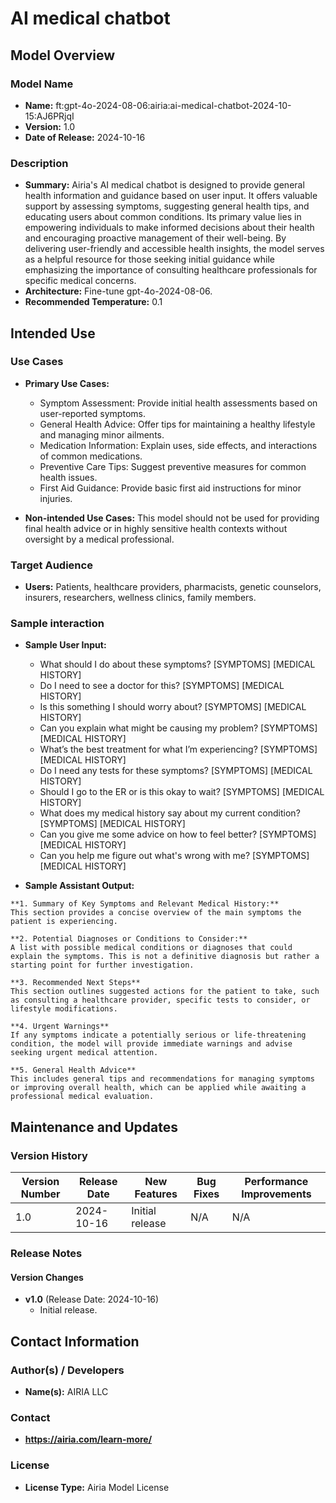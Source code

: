 # AI medical chatbot

## Model Overview

### Model Name
- **Name:** ft:gpt-4o-2024-08-06:airia:ai-medical-chatbot-2024-10-15:AJ6PRjqI
- **Version:** 1.0
- **Date of Release:** 2024-10-16

### Description
- **Summary:** Airia's AI medical chatbot is designed to provide general health information and guidance based on user input. It offers valuable support by assessing symptoms, suggesting general health tips, and educating users about common conditions. Its primary value lies in empowering individuals to make informed decisions about their health and encouraging proactive management of their well-being. By delivering user-friendly and accessible health insights, the model serves as a helpful resource for those seeking initial guidance while emphasizing the importance of consulting healthcare professionals for specific medical concerns.
- **Architecture:** Fine-tune gpt-4o-2024-08-06.
- **Recommended Temperature:** 0.1


## Intended Use

### Use Cases
- **Primary Use Cases:**
  - Symptom Assessment: 
    Provide initial health assessments based on user-reported symptoms.
  - General Health Advice: 
    Offer tips for maintaining a healthy lifestyle and managing minor ailments.
  - Medication Information: 
    Explain uses, side effects, and interactions of common medications.
  - Preventive Care Tips: 
    Suggest preventive measures for common health issues.
  - First Aid Guidance: 
    Provide basic first aid instructions for minor injuries.

- **Non-intended Use Cases:** This model should not be used for providing final health advice or in highly sensitive health contexts without oversight by a medical professional.

### Target Audience
- **Users:** Patients, healthcare providers, pharmacists, genetic counselors, insurers, researchers, wellness clinics, family members.

### Sample interaction
  - **Sample User Input:** 
    - What should I do about these symptoms? [SYMPTOMS] [MEDICAL HISTORY]  
    - Do I need to see a doctor for this? [SYMPTOMS] [MEDICAL HISTORY]  
    - Is this something I should worry about? [SYMPTOMS] [MEDICAL HISTORY]  
    - Can you explain what might be causing my problem? [SYMPTOMS] [MEDICAL HISTORY]  
    - What’s the best treatment for what I’m experiencing? [SYMPTOMS] [MEDICAL HISTORY]  
    - Do I need any tests for these symptoms? [SYMPTOMS] [MEDICAL HISTORY]  
    - Should I go to the ER or is this okay to wait? [SYMPTOMS] [MEDICAL HISTORY]  
    - What does my medical history say about my current condition? [SYMPTOMS] [MEDICAL HISTORY]  
    - Can you give me some advice on how to feel better? [SYMPTOMS] [MEDICAL HISTORY]
    - Can you help me figure out what's wrong with me? [SYMPTOMS] [MEDICAL HISTORY]
    
- **Sample Assistant Output:**
```
**1. Summary of Key Symptoms and Relevant Medical History:**
This section provides a concise overview of the main symptoms the patient is experiencing.

**2. Potential Diagnoses or Conditions to Consider:**
A list with possible medical conditions or diagnoses that could explain the symptoms. This is not a definitive diagnosis but rather a starting point for further investigation.

**3. Recommended Next Steps**
This section outlines suggested actions for the patient to take, such as consulting a healthcare provider, specific tests to consider, or lifestyle modifications.

**4. Urgent Warnings**
If any symptoms indicate a potentially serious or life-threatening condition, the model will provide immediate warnings and advise seeking urgent medical attention.

**5. General Health Advice**
This includes general tips and recommendations for managing symptoms or improving overall health, which can be applied while awaiting a professional medical evaluation.
```

## Maintenance and Updates

### Version History
| Version Number | Release Date | New Features                  | Bug Fixes                   | Performance Improvements     |
|----------------|--------------|-------------------------------|-----------------------------|------------------------------|
| 1.0            |  2024-10-16  | Initial release               |  N/A  | N/A |


### Release Notes
#### Version Changes
- **v1.0** (Release Date: 2024-10-16)
  - Initial release.

## Contact Information

### Author(s) / Developers
- **Name(s):** AIRIA LLC

### Contact
- **https://airia.com/learn-more/** 

### License
- **License Type:** Airia Model License
